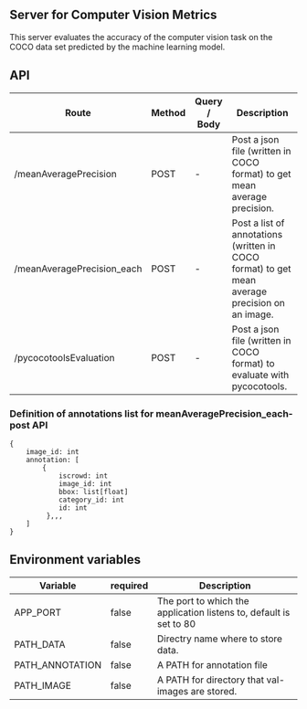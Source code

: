 
## Server for Computer Vision Metrics  
This server evaluates the accuracy of the computer vision task on the COCO data set 
predicted by the machine learning model.

## API

| Route | Method | Query / Body | Description |
| --- | --- | --- | --- |
| /meanAveragePrecision | POST | - | Post a json file (written in COCO format) to get mean average precision. |
| /meanAveragePrecision_each | POST | - | Post a list of annotations (written in COCO format) to get mean average precision on an image.|
| /pycocotoolsEvaluation | POST | - | Post a json file (written in COCO format) to evaluate with pycocotools.|


### Definition of annotations list for meanAveragePrecision_each-post API

```
{
    image_id: int
    annotation: [
        {
            iscrowd: int
            image_id: int
            bbox: list[float]
            category_id: int
            id: int
         },,,
    ]
}
```

## Environment variables
| Variable | required | Description |
| --- | --- | --- |
| APP_PORT | false | The port to which the application listens to, default is set to 80 |
| PATH_DATA | false | Directry name where to store data. |
| PATH_ANNOTATION | false | A PATH for annotation file |
| PATH_IMAGE | false | A PATH for directory that val-images are stored. |

